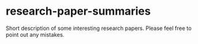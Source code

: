 # research-paper-summaries
Short description of some interesting research papers. Please feel free to point out any mistakes.
